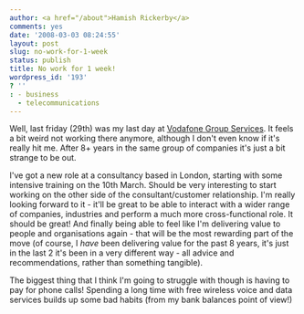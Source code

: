 ```yaml
---
author: <a href="/about">Hamish Rickerby</a>
comments: yes
date: '2008-03-03 08:24:55'
layout: post
slug: no-work-for-1-week
status: publish
title: No work for 1 week!
wordpress_id: '193'
? ''
: - business
  - telecommunications
---
```


Well, last friday (29th) was my last day at <a href="http://www.vodafone.com/">Vodafone Group Services</a>.  It feels a bit weird not working there anymore, although I don't even know if it's really hit me.  After 8+ years in the same group of companies it's just a bit strange to be out. 

I've got a new role at a consultancy based in London, starting with some intensive training on the 10th March.  Should be very interesting to start working on the other side of the consultant/customer relationship.  I'm really looking forward to it - it'll be great to be able to interact with a wider range of companies, industries and perform a much more cross-functional role.  It should be great!  And finally being able to feel like I'm delivering value to people and organisations again - that will be the most rewarding part of the move (of course, I <em>have</em> been delivering value for the past 8 years, it's just in the last 2 it's been in a very different way - all advice and recommendations, rather than something tangible).

The biggest thing that I think I'm going to struggle with though is having to pay for phone calls!  Spending a long time with free wireless voice and data services builds up some bad habits (from my bank balances point of view!)